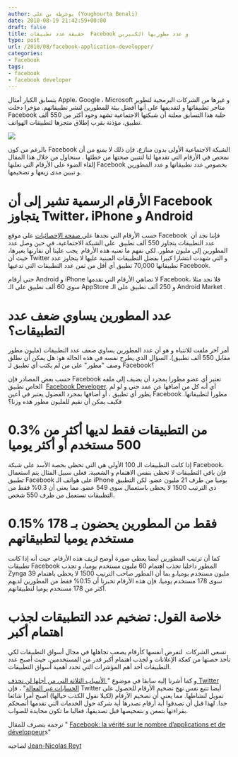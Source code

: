 ```yaml
---
author: يوغرطة بن علي (Youghourta Benali)
date: 2010-08-19 21:42:59+00:00
draft: false
title: حقيقة عدد تطبيقات  Facebook و عدد مطوريها الكبيرين
type: post
url: /2010/08/facebook-application-developper/
categories:
- Facebook
tags:
- facebook
- facebook developer
---
```


يتسابق الكبار أمثال Apple، Google ، Microsoft و غيرها من الشركات البرمجية لتطوير متاجر تطبيقاتها و لتقديمها على أنها أفضل بيئة للمطورين لنشر تطبيقاتهم. مؤخرا دخلت Facebook حلبة هذا التسابق معلنة أن شبكتها الاجتماعية تشهد وجود أكثر من 550 ألف تطبيق، مؤذنة بقرب إطلاق متجرها لتطبيقات الهواتف.

[![](https://socialmedia4arab.com/wp-content/uploads/2010/08/Facebook-Developer.png)
](https://socialmedia4arab.com/wp-content/uploads/2010/08/Facebook-Developer.png)

بالرغم من كون Facebook الشبكة الاجتماعية الأولى بدون منازع، فإن ذلك لا يمنع من أن نمحص في الأرقام التي تقدمها لنا لنتبين صحتها من خطئها . سنحاول من خلال هذا المقال إلقاء الضوء على الأرقام التي تعلنها Facebook بخصوص عدد تطبيقاتها و عدد المطورين و تبيين مدى زيفها و تضخيمها.

<!-- more -->


# الأرقام الرسمية تشير إلى أن Facebook يتجاوز Twitter، iPhone و Android


حسب الأرقام التي نجدها على[ صفحة الإحصائيات](http://www.facebook.com/press/info.php?statistics) على موقع Facebook  فإننا نجد أن عدد التطبيقات يتجاوز 550 ألف تطبيق  على الشبكة الاجتماعية، في حين وصل عدد المطورين إلى مليون مطور. لكي نفهم ما تعنيه هذه الأرقام  يجب علينا أن نقارنها بغيرها، حيث أن Twitter و التي شهدت انتشارا كبيرا بفضل التطبيقات المبنية عليها لا يتجاوز عدد تطبيقاتها 70,000 تطبيق أي أقل من ثمن عدد التطبيقات التي تدعيها Facebook.

حتى أرقام Android و iPhone لا تضاهي الأرقام التي تقدمها Facebook، فلا نجد مثلا سوى 60 ألف تطبيق على الـ AppStore و 250 ألف تطبيق على الـ Android Market .


# عدد المطورين يساوي ضعف عدد التطبيقات؟


أمر آخر ملفت للانتباه و هو أن عدد المطورين يساوي ضعف عدد التطبيقات (مليون مطور مقابل 550 ألف تطبيق). السؤال الذي يطرح نفسه في هذه الحالة هو: هل يمكن أن نطلق وصف "مطور" على من لم يكتب أي تطبيق لـ Facebook؟

حسب بعض المصادر فإن Facebook تعتبر أي عضو مطورا بمجرد أن يضيف إلى ملفه الخاص تطبيق  [Facebook Developer](http://www.facebook.com/apps/application.php?id=2345053339). أي أنه كل من أضافها عن عمد حتى و لو لم يطور أي تطبيق ، أو أضافها بمجرد الفضول يعتبر في أعين Facebook مطورا لتطبيقاتها. فكيف يمكن أن نقيم للمليون مطور هذه وزنا؟


# 0.3% من التطبيقات فقط لديها أكثر من 500 مستخدم أو أكثر يوميا


إذا كانت التطبيقات الـ 100 الأولى هي التي تحظى بحصة الأسد على شبكة Facebook، فإن باقي التطبيقات لا تحظى بنفس الاهتمام و الشعبية. فعلى سبيل المثال يتم استعمال تطبيق Facebook على هواتف الـ iPhone يوميا من طرف 21 مليون عضو. لكن التطبيق ذي الترتيب 1500 لا يحظى باستعمال سوى 549 عضو. مما يعني أن 0.3% فقط من التطبيقات تستعمل من طرف 550 شخص.


# 0.15% فقط من المطورين يحضون بـ 178 مستخدم يوميا لتطبيقاتهم


كما أن ترتيب المطورين أيضا يعطي صورة أوضح لزيف هذه الأرقام. حيث أنه إذا كانت تطبيقات Facebook المطور داخليا تجذب اهتمام 60 مليون مستخدم يوميا، و تجذب Zynga 39 مليون مستخدم يوميا،و بما أن المطور صاحب الترتيب 1500 لا يحظى باهتمام سوى 178 مستخدم يوميا، فإن هذه الأرقام تخبرنا أن 0.15% فقط من المطورين لديهم أكثر من 178 مستخدم يوميا لتطبيقاتهم.


# خلاصة القول: تضخيم عدد التطبيقات لجذب اهتمام أكبر


تسعى الشركات  لتفرض أنفسها كأرقام يصعب تجاهلها في مجال أسواق التطبيقات لكي تأخذ حصتها من كعكة الإعلانات و لجذب اهتمام أكبر قدر من المستخدمين. حيث أصبح عدد التطبيقات أحد أهم المؤشرات التي تحدد أهمية أسواق التطبيقات.

و كما أشرنا إليه سابقا في موضوع "[ الأسباب الثلاثة التي من أجلها لن تحذف Twitter الحسابات غير الفعالة](https://socialmedia4arab.com/2010/08/twitter-inactive-account/)" ، فإن Twitter أيضا تتبع نفس نهج تضخيم الأرقام للحصول على تمويل لنشاطها. مما يعني أن تضخيم الأرقام (لكيلا نقول الكذب حيالها) أصبح أمرا شائعا جدا. لهذا قبل أن تصدقوا أية أرقام تصدرها أية شركة حول الخدمات التي تقدمها أنصحكم بقراءتها بتمعن و بتمحيصها قبل تصديقها، فغالبا ما تكون محايدة للصواب.

ترجمة بتصرف للمقال " [Facebook: la vérité sur le nombre d’applications et de développeur](http://reyt.net/blog/reseaux-sociaux/facebook-la-verite-sur-le-nombre-dapplications-et-de-developpeurs/)s"

لصاحبه [Jean-Nicolas Reyt](http://twitter.com/jnreyt)
